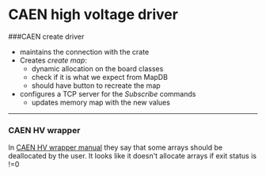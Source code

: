 # CAEN high voltage driver

###CAEN create driver
- maintains the connection with the crate
- Creates _create map_:
  - dynamic allocation on the board classes
  - check if it is what we expect from MapDB
  - should have button to recreate the map
- configures a TCP server for the _Subscribe_ commands
  - updates memory map with the new values

-----------------------------------------------------------------------

### CAEN HV wrapper
In [CAEN HV wrapper manual] they say that some arrays should be deallocated by the user.
It looks like it doesn't allocate arrays if exit status is !=0


[CAEN HV wrapper manual]: http://www.caen.it/servlet/checkCaenManualFile?Id=12609

